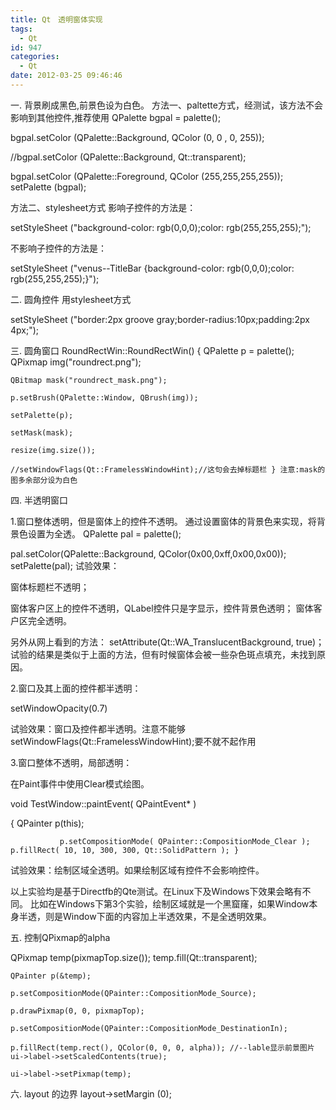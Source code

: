 ```yaml
---
title: Qt　透明窗体实现
tags:
  - Qt
id: 947
categories:
  - Qt
date: 2012-03-25 09:46:46
---
```


一. 背景刷成黑色,前景色设为白色。 方法一、paltette方式，经测试，该方法不会影响到其他控件,推荐使用 QPalette bgpal = palette();

bgpal.setColor (QPalette::Background, QColor (0, 0 , 0, 255));

//bgpal.setColor (QPalette::Background, Qt::transparent);

bgpal.setColor (QPalette::Foreground, QColor (255,255,255,255)); setPalette (bgpal);

方法二、stylesheet方式 影响子控件的方法是：

setStyleSheet ("background-color: rgb(0,0,0);color: rgb(255,255,255);");

不影响子控件的方法是：

setStyleSheet ("venus--TitleBar {background-color: rgb(0,0,0);color: rgb(255,255,255);}");

二. 圆角控件 用stylesheet方式<!--more-->

setStyleSheet ("border:2px groove gray;border-radius:10px;padding:2px 4px;");

三. 圆角窗口 RoundRectWin::RoundRectWin() { QPalette p = palette(); QPixmap img("roundrect.png");

    QBitmap mask("roundrect_mask.png");

    p.setBrush(QPalette::Window, QBrush(img));

    setPalette(p);

    setMask(mask);

    resize(img.size());

    //setWindowFlags(Qt::FramelessWindowHint);//这句会去掉标题栏 } 注意:mask的图多余部分设为白色

四. 半透明窗口

1.窗口整体透明，但是窗体上的控件不透明。 通过设置窗体的背景色来实现，将背景色设置为全透。 QPalette pal = palette();

pal.setColor(QPalette::Background, QColor(0x00,0xff,0x00,0x00)); setPalette(pal); 试验效果：

 窗体标题栏不透明；

 窗体客户区上的控件不透明，QLabel控件只是字显示，控件背景色透明； 窗体客户区完全透明。

 另外从网上看到的方法： setAttribute(Qt::WA_TranslucentBackground, true)； 试验的结果是类似于上面的方法，但有时候窗体会被一些杂色斑点填充，未找到原因。

2.窗口及其上面的控件都半透明：

setWindowOpacity(0.7)

试验效果：窗口及控件都半透明。注意不能够setWindowFlags(Qt::FramelessWindowHint);要不就不起作用

3.窗口整体不透明，局部透明：

在Paint事件中使用Clear模式绘图。

void TestWindow::paintEvent( QPaintEvent* )

{ QPainter p(this);

               p.setCompositionMode( QPainter::CompositionMode_Clear ); p.fillRect( 10, 10, 300, 300, Qt::SolidPattern ); }

试验效果：绘制区域全透明。如果绘制区域有控件不会影响控件。

以上实验均是基于Directfb的Qte测试。在Linux下及Windows下效果会略有不同。 比如在Windows下第3个实验，绘制区域就是一个黑窟窿，如果Window本身半透，则是Window下面的内容加上半透效果，不是全透明效果。

五. 控制QPixmap的alpha

QPixmap temp(pixmapTop.size()); temp.fill(Qt::transparent);

    QPainter p(&temp);

    p.setCompositionMode(QPainter::CompositionMode_Source);

    p.drawPixmap(0, 0, pixmapTop);

    p.setCompositionMode(QPainter::CompositionMode_DestinationIn);

    p.fillRect(temp.rect(), QColor(0, 0, 0, alpha)); //--lable显示前景图片 ui->label->setScaledContents(true);

    ui->label->setPixmap(temp);

六. layout 的边界 layout->setMargin (0);